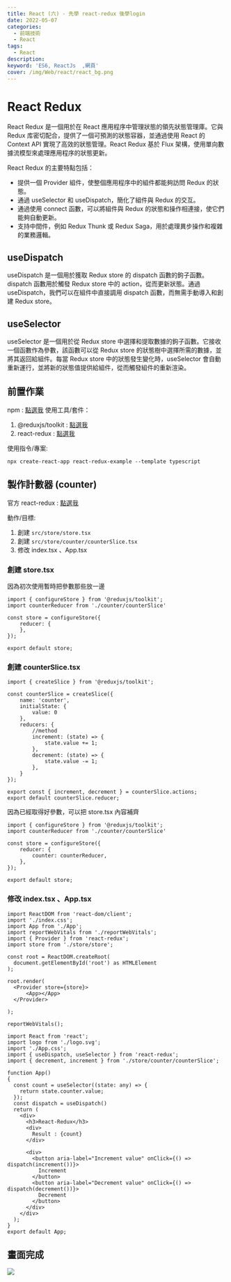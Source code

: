 ```yaml
---
title: React (六) - 先學 react-redux 後學login
date: 2022-05-07
categories: 
  - 前端技術
  - React
tags: 
  - React
description:
keyword: 'ES6, ReactJs  ,網頁'
cover: /img/Web/react/react_bg.png
---
```


# React Redux

React Redux 是一個用於在 React 應用程序中管理狀態的領先狀態管理庫。它與 Redux 库密切配合，提供了一個可預測的狀態容器，並通過使用 React 的 Context API 實現了高效的狀態管理。React Redux 基於 Flux 架構，使用單向數據流模型來處理應用程序的狀態更新。

React Redux 的主要特點包括：

- 提供一個 Provider 組件，使整個應用程序中的組件都能夠訪問 Redux 的狀態。
- 通過 useSelector 和 useDispatch，簡化了組件與 Redux 的交互。
- 通過使用 connect 函數，可以將組件與 Redux 的狀態和操作相連接，使它們能夠自動更新。
- 支持中間件，例如 Redux Thunk 或 Redux Saga，用於處理異步操作和複雜的業務邏輯。

## useDispatch 
useDispatch 是一個用於獲取 Redux store 的 dispatch 函數的鉤子函數。dispatch 函數用於觸發 Redux store 中的 action，從而更新狀態。通過 useDispatch，我們可以在組件中直接調用 dispatch 函數，而無需手動導入和創建 Redux store。

## useSelector 
useSelector 是一個用於從 Redux store 中選擇和提取數據的鉤子函數。它接收一個函數作為參數，該函數可以從 Redux store 的狀態樹中選擇所需的數據，並將其返回給組件。每當 Redux store 中的狀態發生變化時，useSelector 會自動重新運行，並將新的狀態值提供給組件，從而觸發組件的重新渲染。

## 前置作業

npm : [點選我](https://www.npmjs.com/)
使用工具/套件：

1. @reduxjs/toolkit : [點選我](https://www.npmjs.com/package/@reduxjs/toolkit)
2. react-redux : [點選我](https://www.npmjs.com/package/react-redux)

使用指令/專案:

```command
npx create-react-app react-redux-example --template typescript
```

## 製作計數器 (counter)

官方 react-redux : [點選我](https://react-redux.js.org/)

動作/目標:

1. 創建 ```src/store/store.tsx```
2. 創建 ```src/store/counter/counterSlice.tsx```
3. 修改 index.tsx 、App.tsx

### 創建 store.tsx

因為初次使用暫時把參數那些放一邊

```tsx
import { configureStore } from '@reduxjs/toolkit';
import counterReducer from './counter/counterSlice'

const store = configureStore({
    reducer: {
    },
});

export default store;
```

### 創建 counterSlice.tsx

```tsx
import { createSlice } from '@reduxjs/toolkit';

const counterSlice = createSlice({
    name: 'counter',
    initialState: {
        value: 0
    },
    reducers: {
        //method
        increment: (state) => {
            state.value += 1;
        },
        decrement: (state) => {
            state.value -= 1;
        },
    }
});

export const { increment, decrement } = counterSlice.actions;
export default counterSlice.reducer;
```

因為已經取得好參數，可以把 store.tsx 內容補齊

```tsx
import { configureStore } from '@reduxjs/toolkit';
import counterReducer from './counter/counterSlice'

const store = configureStore({
    reducer: {
        counter: counterReducer,
    },
});

export default store;
```

### 修改 index.tsx 、App.tsx

```tsx index.tsx
import ReactDOM from 'react-dom/client';
import './index.css';
import App from './App';
import reportWebVitals from './reportWebVitals';
import { Provider } from 'react-redux';
import store from './store/store';

const root = ReactDOM.createRoot(
  document.getElementById('root') as HTMLElement
);

root.render(
  <Provider store={store}>
      <App></App>
  </Provider>

);

reportWebVitals();
```

```tsx App.tsx
import React from 'react';
import logo from './logo.svg';
import './App.css';
import { useDispatch, useSelector } from 'react-redux';
import { decrement, increment } from './store/counter/counterSlice';

function App() 
{
  const count = useSelector((state: any) => {
    return state.counter.value;
  });
  const dispatch = useDispatch()
  return (
    <div>
      <h3>React-Redux</h3>
      <div>
        Result : {count}
      </div>

      <div>
        <button aria-label="Increment value" onClick={() => dispatch(increment())}>
          Increment
        </button>
        <button aria-label="Decrement value" onClick={() => dispatch(decrement())}>
          Decrement
        </button>
      </div>
    </div>
  );
}
export default App;

```

## 畫面完成
![](/image/20230604_14-36-16.png)

